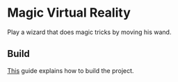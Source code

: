 # Magic Virtual Reality

Play a wizard that does magic tricks by moving his wand.


## Build

[This](doc/how-to-build.md) guide explains how to build the project.
